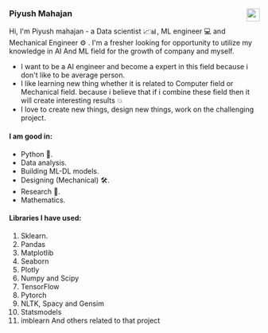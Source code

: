 ### Piyush Mahajan [<img align = 'right' width = '26px' height = '26px' src = "https://user-images.githubusercontent.com/71897685/149906234-c0f1587b-49e5-4cbf-9034-a00f59ae2cf2.png" />][Linkedin]

Hi, I'm Piyush mahajan - a Data scientist 📈📊, ML engineer 💻 and Mechanical Engineer ⚙ . I'm a fresher looking for opportunity to utilize my knowledge in AI And ML field for the growth of company and myself.
- I want to be a AI engineer and become a expert in this field because i don't like to be average person.
- I like learning new thing whether it is related to Computer field or Mechanical field. because i believe that if i combine these field then it will create interesting results 💥
- I love to create new things, design new things, work on the challenging project.

#### I am good in:
- Python 🐍.
- Data analysis.
- Building ML-DL models.
- Designing (Mechanical) 🛠.
- Research 🚀.
- Mathematics.

#### Libraries I have used:
1. Sklearn.
2. Pandas
3. Matplotlib
4. Seaborn
5. Plotly
6. Numpy and Scipy
7. TensorFlow
8. Pytorch
9. NLTK, Spacy and Gensim
10. Statsmodels
11. imblearn
And others related to that project

[Linkedin]: https://www.linkedin.com/in/piyushmahajan98
<!--
**piyumaha12/piyumaha12** is a ✨ _special_ ✨ repository because its `README.md` (this file) appears on your GitHub profile.

Here are some ideas to get you started:

- 🔭 I’m currently working on ...
- 🌱 I’m currently learning ...
- 👯 I’m looking to collaborate on ...
- 🤔 I’m looking for help with ...
- 💬 Ask me about ...
- 📫 How to reach me: ...
- 😄 Pronouns: ...
- ⚡ Fun fact: ...
-->
